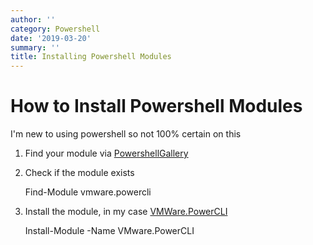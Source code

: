 ```yaml
---
author: ''
category: Powershell
date: '2019-03-20'
summary: ''
title: Installing Powershell Modules
---
```

# How to Install Powershell Modules

I'm new to using powershell so not 100% certain on this

1. Find your module via [PowershellGallery](https://www.powershellgallery.com)

2. Check if the module exists

    Find-Module vmware.powercli

3. Install the module, in my case [VMWare.PowerCLI](https://www.powershellgallery.com/packages/)

    Install-Module -Name VMware.PowerCLI

